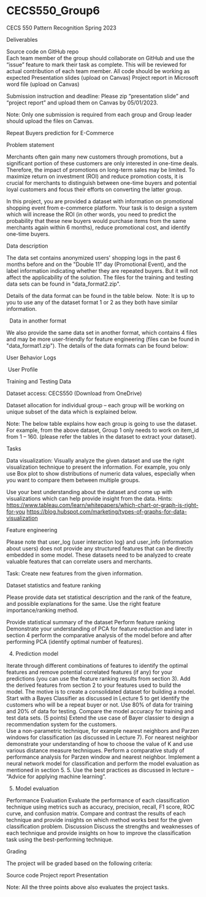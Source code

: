# CECS550_Group6

CECS 550 Pattern Recognition
Spring 2023 



Deliverables 

Source code on GitHub repo   
Each team member of the group should collaborate on GitHub and use the “issue” feature to mark their task as complete. This will be reviewed for actual contribution of each team member.
All code should be working as expected
Presentation slides (upload on Canvas)
Project report in Microsoft word file (upload on Canvas)

Submission instruction and deadline: Please zip “presentation slide” and “project report” and upload them on Canvas by 05/01/2023.

Note: Only one submission is required from each group and Group leader should upload the files on Canvas. 













Repeat Buyers prediction for E-Commerce

Problem statement 

Merchants often gain many new customers through promotions, but a significant portion of these customers are only interested in one-time deals. Therefore, the impact of promotions on long-term sales may be limited. To maximize return on investment (ROI) and reduce promotion costs, it is crucial for merchants to distinguish between one-time buyers and potential loyal customers and focus their efforts on converting the latter group.

In this project, you are provided a dataset with information on promotional shopping event from e-commerce platform. Your task is to design a system which will increase the ROI (in other words, you need to predict the probability that these new buyers would purchase items from the same merchants again within 6 months), reduce promotional cost, and identify one-time buyers. 

Data description

The data set contains anonymized users' shopping logs in the past 6 months before and on the "Double 11" day (Promotional Event), and the label information indicating whether they are repeated buyers. But it will not affect the applicability of the solution. The files for the training and testing data sets can be found in "data_format2.zip". 

Details of the data format can be found in the table below. 
Note: It is up to you to use any of the dataset format 1 or 2 as they both have similar information. 


 
Data in another format

We also provide the same data set in another format, which contains 4 files and may be more user-friendly for feature engineering (files can be found in "data_format1.zip"). The details of the data formats can be found below:


User Behavior Logs 

 User Profile 


Training and Testing Data 


Dataset access: CECS550 (Download from OneDrive)

Dataset allocation for individual group – each group will be working on unique subset of the data which is explained below. 

Note: The below table explains how each group is going to use the dataset. For example, from the above dataset, Group 1 only needs to work on item_id from 1 – 160.  (please refer the tables in the dataset to extract your dataset).

















Tasks 


Data visualization: Visually analyze the given dataset and use the right visualization technique to present the information. For example, you only use Box plot to show distributions of numeric data values, especially when you want to compare them between multiple groups.
 
Use your best understanding about the dataset and come up with visualizations which can help provide insight from the data. 
Hints: https://www.tableau.com/learn/whitepapers/which-chart-or-graph-is-right-for-you
https://blog.hubspot.com/marketing/types-of-graphs-for-data-visualization

Feature engineering 

Please note that user_log (user interaction log) and user_info (information about users) does not provide any structured features that can be directly embedded in some model. These datasets need to be analyzed to create valuable features that can correlate users and merchants. 

Task: Create new features from the given information. 


Dataset statistics and feature ranking 

Please provide data set statistical description and the rank of the feature, and possible explanations for the same. Use the right feature importance/ranking method. 

Provide statistical summary of the dataset 
Perform feature ranking
Demonstrate your understanding of PCA for feature reduction and later in section 4 perform the comparative analysis of the model before and after performing PCA (identify optimal number of features). 


4. Prediction model 

Iterate through different combinations of features to identify the optimal features and remove potential correlated features (if any) for your predictions (you can use the feature ranking results from section 3). Add the derived features from section 2 to your features used to build the model. The motive is to create a consolidated dataset for building a model. 
Start with a Bayes Classifier as discussed in Lecture 5 to get identify the customers who will be a repeat buyer or not. 
Use 80% of data for training and 20% of data for testing. Compare the model accuracy for training and test data sets. (5 points)
Extend the use case of Bayer classier to design a recommendation system for the customers.  
Use a non-parametric technique, for example nearest neighbors and Parzen windows for classification (as discussed in Lecture 7).
For nearest neighbor demonstrate your understanding of how to choose the value of K and use various distance measure techniques. 
Perform a comparative study of performance analysis for Parzen window and nearest neighbor. 
Implement a neural network model for classification and perform the model evaluation as mentioned in section 5. 
5. Use the best practices as discussed in lecture – “Advice for applying machine learning”.


5. Model evaluation 

Performance Evaluation
Evaluate the performance of each classification technique using metrics such as accuracy, precision, recall, F1 score, ROC curve, and confusion matrix. 
Compare and contrast the results of each technique and provide insights on which method works best for the given classification problem.
Discussion
Discuss the strengths and weaknesses of each technique and provide insights on how to improve the classification task using the best-performing technique.

Grading

The project will be graded based on the following criteria:

Source code 
Project report 
Presentation 

Note: All the three points above also evaluates the project tasks. 

